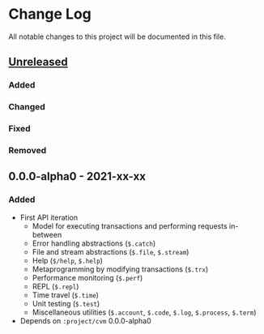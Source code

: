 # Change Log

All notable changes to this project will be documented in this file.



## [Unreleased]

### Added

### Changed

### Fixed

### Removed



## 0.0.0-alpha0 - 2021-xx-xx

### Added

- First API iteration
    - Model for executing transactions and performing requests in-between
    - Error handling abstractions (`$.catch`)
    - File and stream abstractions (`$.file`, `$.stream`)
    - Help (`$/help`, `$.help`)
    - Metaprogramming by modifying transactions (`$.trx`)
    - Performance monitoring (`$.perf`)
    - REPL (`$.repl`)
    - Time travel (`$.time`)
    - Unit testing (`$.test`)
    - Miscellaneous utilities (`$.account`, `$.code`, `$.log`, `$.process`, `$.term`)
- Depends on `:project/cvm` 0.0.0-alpha0



[Unreleased]:  https://github.com/helins/convex.lisp.cljc/compare/run/0.0.0-alpha0...HEAD
[0.0.0-alpha0]: https://github.com/helins/convex.lisp.cljc/releases/tag/run/0.0.0-alpha0
